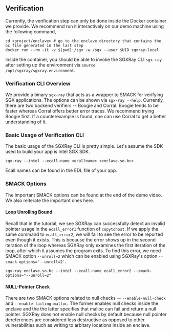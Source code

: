 ## Verification

Currently, the verification step can only be done inside the Docker container we provide.
We recommend run it interactively on our demo machine using the following command,

```shell
cd <project/enclave> # go to the enclave directory that contains the bc file generated in the last step
docker run --rm -it -v $(pwd):/sgx -w /sgx --user $UID sgxray-local
```

Inside the container, you should be able to invoke the SGXRay CLI `sgx-ray` after setting up the environment via `source /opt/sgxray/sgxray.environment`.

### Verification CLI Overview

We provide a binary `sgx-ray` that acts as a wrapper to SMACK for verifying SGX applications. The options can be shown via `sgx-ray --help`.
Currently, there are two backend verifiers -- Boogie and Corral. Boogie tends to be faster whereas Corral offers better error traces.
We recommend trying Boogie first. If a counterexample is found, one can use Corral to get a better understanding of it.

### Basic Usage of Verification CLI

The basic usage of the SGXRay CLI is pretty simple. Let's assume the SDK used to build your app is Intel SGX SDK.

```shell
sgx-ray --intel --ecall-name <ecallname> <enclave.so.bc>
```

Ecall names can be found in the EDL file of your app.

### SMACK Options

The important SMACK options can be found at the end of the demo video. We also reiterate the important ones here.

#### Loop Unrolling Bound

Recall that in the tutorial, we see SGXRay can successfully detect an invalid pointer usage in the `ecall_error1` function of `copytohost`. If we apply the same command to `ecall_error2`, we will fail to see the error to be reported even though it exists.
This is because the error shows up in the second iteration of the loop whereas SGXRay only examines the first iteration of the loop, after which it assumes the program exits. To find this error, we need SMACK option `--unroll=2` which can be enabled using SGXRay's option `--smack-options='--unroll=2'`.

```shell
sgx-ray enclave.so.bc --intel --ecall-name ecall_error2 --smack-options="--unroll=2"
```

#### NULL-Pointer Check

There are two SMACK options related to null checks -- `--enable-null-check` and `--enable-failing-malloc`. The former enables null checks inside the enclave and the the latter specifies that malloc can fail and return a null pointer. SGXRay does not enable null checks by default because null pointer dereferences are considered less destructive as opposed to other vulnerabilities such as writing to arbitary locations inside an enclave.
